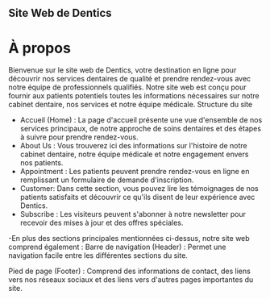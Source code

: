 


## Site Web de Dentics
# À propos

Bienvenue sur le site web de Dentics, votre destination en ligne pour découvrir nos services dentaires de qualité et prendre rendez-vous avec notre équipe de professionnels qualifiés. Notre site web est conçu pour fournir aux patients potentiels toutes les informations nécessaires sur notre cabinet dentaire, nos services et notre équipe médicale.
Structure du site

- Accueil (Home) :
 La page d'accueil présente une vue d'ensemble de nos services principaux, de notre approche de soins dentaires et des étapes à suivre pour prendre rendez-vous.
- About Us :
Vous trouverez ici des informations sur l'histoire de notre cabinet dentaire, notre équipe médicale et notre engagement envers nos patients.
- Appointment :
Les patients peuvent prendre rendez-vous en ligne en remplissant un formulaire de demande d'inscription.
- Customer:
Dans cette section, vous pouvez lire les témoignages de nos patients satisfaits et découvrir ce qu'ils disent de leur expérience avec Dentics.
- Subscribe :
 Les visiteurs peuvent s'abonner à notre newsletter pour recevoir des mises à jour et des offres spéciales.


-En plus des sections principales mentionnées ci-dessus, notre site web comprend également :
Barre de navigation (Header) : Permet une navigation facile entre les différentes sections du site.

Pied de page (Footer) : Comprend des informations de contact, des liens vers nos réseaux sociaux et des liens vers d'autres pages importantes du site.
